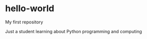 # hello-world
My first repository 

Just a student learning about Python programming and computing 
